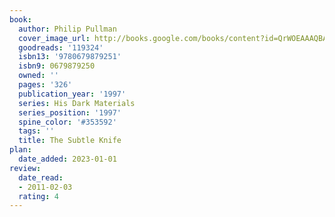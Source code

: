 ```yaml
---
book:
  author: Philip Pullman
  cover_image_url: http://books.google.com/books/content?id=QrWOEAAAQBAJ&printsec=frontcover&img=1&zoom=1&source=gbs_api
  goodreads: '119324'
  isbn13: '9780679879251'
  isbn9: 0679879250
  owned: ''
  pages: '326'
  publication_year: '1997'
  series: His Dark Materials
  series_position: '1997'
  spine_color: '#353592'
  tags: ''
  title: The Subtle Knife
plan:
  date_added: 2023-01-01
review:
  date_read:
  - 2011-02-03
  rating: 4
---
```

